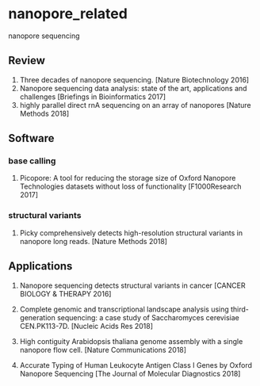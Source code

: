 # nanopore_related
nanopore sequencing

## Review
1. Three decades of nanopore sequencing. [Nature Biotechnology 2016]
2. Nanopore sequencing data analysis: state of the art, applications and challenges [Briefings in Bioinformatics 2017]
3. highly parallel direct rnA sequencing on an array of nanopores [Nature Methods 2018]


## Software
### base calling
1. Picopore: A tool for reducing the storage size of Oxford Nanopore Technologies datasets without loss of functionality [F1000Research 2017]

### structural variants
1. Picky comprehensively detects high-resolution structural variants in nanopore long reads.  [Nature Methods 2018]

## Applications
1. Nanopore sequencing detects structural variants in cancer [CANCER BIOLOGY & THERAPY 2016]

2. Complete genomic and transcriptional landscape analysis using third-generation sequencing: a case study of Saccharomyces cerevisiae CEN.PK113-7D. [Nucleic Acids Res 2018]

3. High contiguity Arabidopsis thaliana genome assembly with a single nanopore flow cell. [Nature Communications 2018]

4. Accurate Typing of Human Leukocyte Antigen Class I Genes by Oxford Nanopore Sequencing [The Journal of Molecular Diagnostics 2018]
